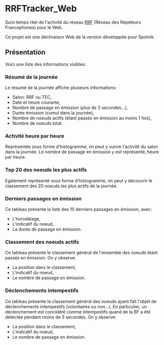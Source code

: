 # RRFTracker_Web
Suivi temps réel de l'activité du réseau [RRF](https://f5nlg.wordpress.com/2015/12/28/nouveau-reseau-french-repeater-network/) (Réseau des Répéteurs Francophones) pour le Web. 

Ce projet est une déclinaison Web de la version développée pour Spotnik.

## Présentation

Voici une liste des informations visibles:

### Résumé de la journée

Le résumé de la journée affiche plusieurs informations:

* Salon: RRF ou TEC,
* Date et heure courante,
* Nombre de passage en émission (plus de 3 secondes...),
* Durée émission (cumul dans la journée),
* Nombre de noeuds actifs (étant passés en émission au moins 1 fois),
* Nombre de noeuds total.

### Activité heure par heure

Représentée sous forme d'histogramme, on peut y suivre l'activité du salon dans la journée. Le nombre de passage en émission y est représenté, heure par heure.

### Top 20 des noeuds les plus actifs

Egalement représenté sous forme d'histogramme, on peut y découvrir le classement des 20 noeuds les plus actifs de la journée. 

### Derniers passages en émission

Ce tableau présente la liste des 10 derniers passages en émission, avec:

* L'horodatage,
* L'indicatif du noeud,
* La durée de passage en émission.

### Classement des noeuds actifs

Ce tableau présente le classement général de l'ensemble des noeuds étant passés en émission. On y observe:

* La position dans le classement,
* L'indicatif du noeud,
* Le nombre de passage en émission.

### Déclenchements intempestifs

Ce tableau présente le classement général des noeuds ayant fait l'objet de déclenchements intempestifs (volontaires ou non...). En particulier, un déclenchement est concidéré comme intempestifs quand de la BF a été détectée pendant moins de 3 secondes. On y observe:

* La position dans le classement,
* L'indicatif du noeud,
* Le nombre de passage en émission.